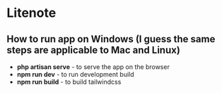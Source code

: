 # Litenote

## How to run app on Windows (I guess the same steps are applicable to Mac and Linux)
- **php artisan serve** - to serve the app on the browser
- **npm run dev** - to run development build
- **npm run build** - to build tailwindcss

